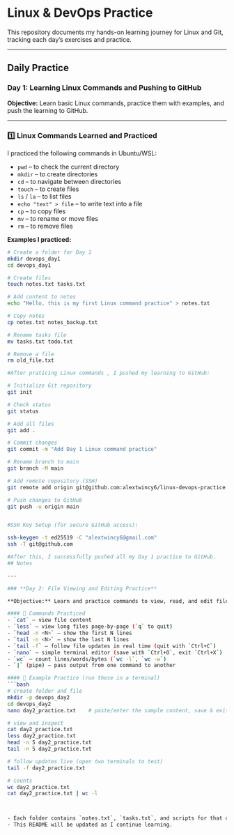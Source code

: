 # Linux & DevOps Practice

This repository documents my hands-on learning journey for Linux and Git, tracking each day’s exercises and practice.

---

## Daily Practice

### Day 1: Learning Linux Commands and Pushing to GitHub

**Objective:** Learn basic Linux commands, practice them with examples, and push the learning to GitHub.

---

### 1️⃣ Linux Commands Learned and Practiced

I practiced the following commands in Ubuntu/WSL:

- `pwd` – to check the current directory
- `mkdir` – to create directories
- `cd` – to navigate between directories
- `touch` – to create files
- `ls` / `la` – to list files
- `echo "text" > file` – to write text into a file
- `cp` – to copy files
- `mv` – to rename or move files
- `rm` – to remove files

**Examples I practiced:**

```bash
# Create a folder for Day 1
mkdir devops_day1
cd devops_day1

# Create files
touch notes.txt tasks.txt

# Add content to notes
echo "Hello, this is my first Linux command practice" > notes.txt

# Copy notes
cp notes.txt notes_backup.txt

# Rename tasks file
mv tasks.txt todo.txt

# Remove a file
rm old_file.txt

#After praticing Linux commands , I pushed my learning to GitHub:

# Initialize Git repository
git init

# Check status
git status

# Add all files
git add .

# Commit changes
git commit -m "Add Day 1 Linux command practice"

# Rename branch to main
git branch -M main

# Add remote repository (SSH)
git remote add origin git@github.com:alextwincy6/linux-devops-practice.git

# Push changes to GitHub
git push -u origin main


#SSH Key Setup (for secure GitHub access):

ssh-keygen -t ed25519 -C "alextwincy6@gmail.com"
ssh -T git@github.com

#After this, I successfully pushed all my Day 1 practice to GitHub.
## Notes

---

### **Day 2: File Viewing and Editing Practice**

**Objective:** Learn and practice commands to view, read, and edit files in the terminal.

#### 📂 Commands Practiced
- `cat` – view file content  
- `less` – view long files page-by-page (`q` to quit)  
- `head -n <N>` – show the first N lines  
- `tail -n <N>` – show the last N lines  
- `tail -f` – follow file updates in real time (quit with `Ctrl+C`)  
- `nano` – simple terminal editor (save with `Ctrl+O`, exit `Ctrl+X`)  
- `wc` – count lines/words/bytes (`wc -l`, `wc -w`)  
- `|` (pipe) – pass output from one command to another

#### 📄 Example Practice (run these in a terminal)
```bash
# create folder and file
mkdir -p devops_day2
cd devops_day2
nano day2_practice.txt    # paste/enter the sample content, save & exit

# view and inspect
cat day2_practice.txt
less day2_practice.txt
head -n 5 day2_practice.txt
tail -n 5 day2_practice.txt

# follow updates live (open two terminals to test)
tail -f day2_practice.txt

# counts
wc day2_practice.txt
cat day2_practice.txt | wc -l



- Each folder contains `notes.txt`, `tasks.txt`, and scripts for that day.
- This README will be updated as I continue learning.
